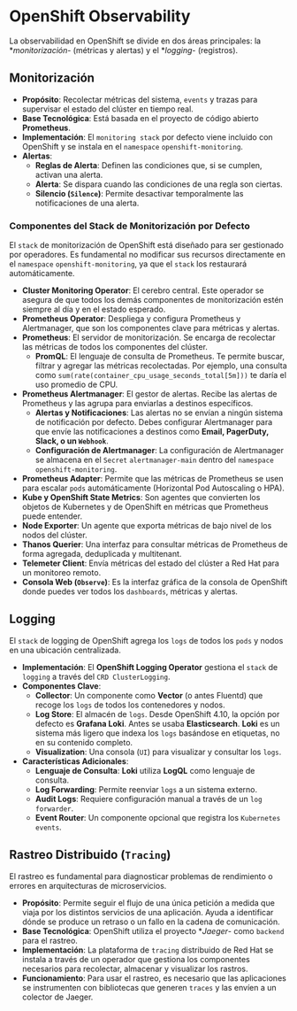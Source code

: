 # OpenShift Observability

La observabilidad en OpenShift se divide en dos áreas principales: la **monitorización*- (métricas y alertas) y el **logging*- (registros).

## **Monitorización**

- **Propósito**: Recolectar métricas del sistema, `events` y trazas para supervisar el estado del clúster en tiempo real.
- **Base Tecnológica**: Está basada en el proyecto de código abierto **Prometheus**.
- **Implementación**: El `monitoring stack` por defecto viene incluido con OpenShift y se instala en el `namespace` `openshift-monitoring`.
- **Alertas**:
    - **Reglas de Alerta**: Definen las condiciones que, si se cumplen, activan una alerta.
    - **Alerta**: Se dispara cuando las condiciones de una regla son ciertas.
    - **Silencio (`Silence`)**: Permite desactivar temporalmente las notificaciones de una alerta.

### **Componentes del Stack de Monitorización por Defecto**

El `stack` de monitorización de OpenShift está diseñado para ser gestionado por operadores. Es fundamental no modificar sus recursos directamente en el `namespace` `openshift-monitoring`, ya que el `stack` los restaurará automáticamente.

- **Cluster Monitoring Operator**: El cerebro central. Este operador se asegura de que todos los demás componentes de monitorización estén siempre al día y en el estado esperado.
- **Prometheus Operator**: Despliega y configura Prometheus y Alertmanager, que son los componentes clave para métricas y alertas.
- **Prometheus**: El servidor de monitorización. Se encarga de recolectar las métricas de todos los componentes del clúster.
    - **PromQL**: El lenguaje de consulta de Prometheus. Te permite buscar, filtrar y agregar las métricas recolectadas. Por ejemplo, una consulta como `sum(rate(container_cpu_usage_seconds_total[5m]))` te daría el uso promedio de CPU.
- **Prometheus Alertmanager**: El gestor de alertas. Recibe las alertas de Prometheus y las agrupa para enviarlas a destinos específicos.
    - **Alertas y Notificaciones**: Las alertas no se envían a ningún sistema de notificación por defecto. Debes configurar Alertmanager para que envíe las notificaciones a destinos como **Email, PagerDuty, Slack, o un `Webhook`**.
    - **Configuración de Alertmanager**: La configuración de Alertmanager se almacena en el `Secret` `alertmanager-main` dentro del `namespace` `openshift-monitoring`.
- **Prometheus Adapter**: Permite que las métricas de Prometheus se usen para escalar `pods` automáticamente (Horizontal Pod Autoscaling o HPA).
- **Kube y OpenShift State Metrics**: Son agentes que convierten los objetos de Kubernetes y de OpenShift en métricas que Prometheus puede entender.
- **Node Exporter**: Un agente que exporta métricas de bajo nivel de los nodos del clúster.
- **Thanos Querier**: Una interfaz para consultar métricas de Prometheus de forma agregada, deduplicada y multitenant.
- **Telemeter Client**: Envía métricas del estado del clúster a Red Hat para un monitoreo remoto.
- **Consola Web (`Observe`)**: Es la interfaz gráfica de la consola de OpenShift donde puedes ver todos los `dashboards`, métricas y alertas.


## **Logging**
El `stack` de logging de OpenShift agrega los `logs` de todos los `pods` y nodos en una ubicación centralizada.

- **Implementación**: El **OpenShift Logging Operator** gestiona el `stack` de `logging` a través del `CRD ClusterLogging`.
- **Componentes Clave**:
    - **Collector**: Un componente como **Vector** (o antes Fluentd) que recoge los `logs` de todos los contenedores y nodos.
    - **Log Store**: El almacén de `logs`. Desde OpenShift 4.10, la opción por defecto es **Grafana Loki**. Antes se usaba **Elasticsearch**. **Loki** es un sistema más ligero que indexa los `logs` basándose en etiquetas, no en su contenido completo.
    - **Visualization**: Una consola (`UI`) para visualizar y consultar los `logs`.
- **Características Adicionales**:
    - **Lenguaje de Consulta**: **Loki** utiliza **LogQL** como lenguaje de consulta.
    - **Log Forwarding**: Permite reenviar `logs` a un sistema externo.
    - **Audit Logs**: Requiere configuración manual a través de un `log forwarder`.
    - **Event Router**: Un componente opcional que registra los `Kubernetes events`.


## Rastreo Distribuido (`Tracing`)

El rastreo es fundamental para diagnosticar problemas de rendimiento o errores en arquitecturas de microservicios.

- **Propósito**: Permite seguir el flujo de una única petición a medida que viaja por los distintos servicios de una aplicación. Ayuda a identificar dónde se produce un retraso o un fallo en la cadena de comunicación.
- **Base Tecnológica**: OpenShift utiliza el proyecto **Jaeger*- como `backend` para el rastreo.
- **Implementación**: La plataforma de `tracing` distribuido de Red Hat se instala a través de un operador que gestiona los componentes necesarios para recolectar, almacenar y visualizar los rastros.
- **Funcionamiento**: Para usar el rastreo, es necesario que las aplicaciones se instrumenten con bibliotecas que generen `traces` y las envíen a un colector de Jaeger.
